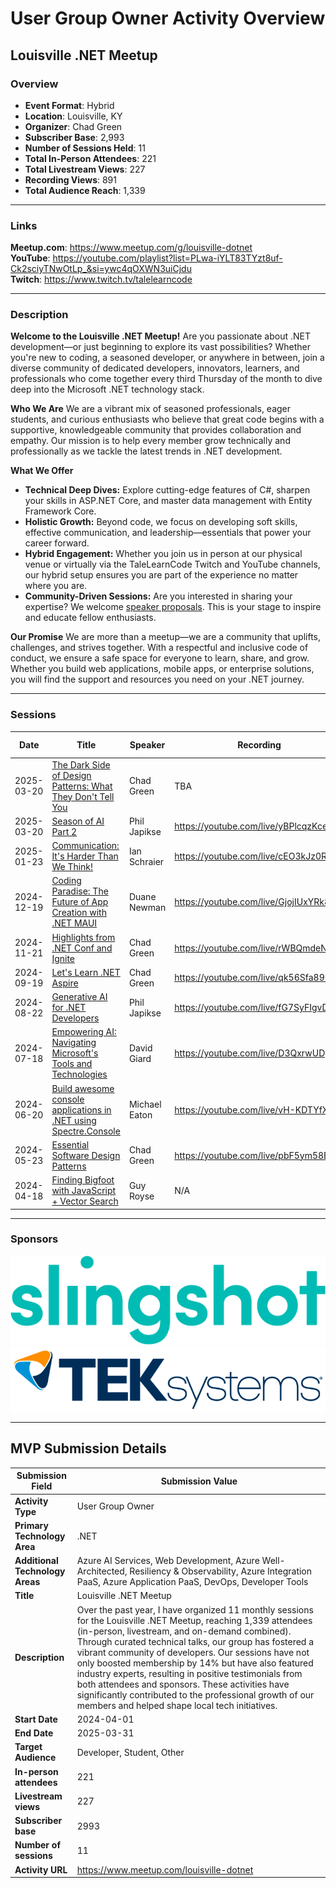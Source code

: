 # User Group Owner Activity Overview

## Louisville .NET Meetup

### Overview

- **Event Format**: Hybrid
- **Location**: Louisville, KY
- **Organizer**: Chad Green
- **Subscriber Base**: 2,993
- **Number of Sessions Held**: 11
- **Total In-Person Attendees**: 221
- **Total Livestream Views**: 227
- **Recording Views**: 891
- **Total Audience Reach**: 1,339

---

### Links

**Meetup.com**: https://www.meetup.com/g/louisville-dotnet  
**YouTube**: https://youtube.com/playlist?list=PLwa-iYLT83TYzt8uf-Ck2sciyTNwOtLp_&si=ywc4qOXWN3uiCjdu  
**Twitch**: https://www.twitch.tv/talelearncode

---

### Description

**Welcome to the Louisville .NET Meetup!**
Are you passionate about .NET development—or just beginning to explore its vast possibilities? Whether you're new to coding, a seasoned developer, or anywhere in between, join a diverse community of dedicated developers, innovators, learners, and professionals who come together every third Thursday of the month to dive deep into the Microsoft .NET technology stack.

**Who We Are**
We are a vibrant mix of seasoned professionals, eager students, and curious enthusiasts who believe that great code begins with a supportive, knowledgeable community that provides collaboration and empathy. Our mission is to help every member grow technically and professionally as we tackle the latest trends in .NET development.

**What We Offer**

- **Technical Deep Dives:** Explore cutting-edge features of C#, sharpen your skills in ASP.NET Core, and master data management with Entity Framework Core.
- **Holistic Growth:** Beyond code, we focus on developing soft skills, effective communication, and leadership—essentials that power your career forward.
- **Hybrid Engagement:** Whether you join us in person at our physical venue or virtually via the TaleLearnCode Twitch and YouTube channels, our hybrid setup ensures you are part of the experience no matter where you are.
- **Community-Driven Sessions:** Are you interested in sharing your expertise? We welcome [speaker proposals](https://sessionize.com/loudotnet/). This is your stage to inspire and educate fellow enthusiasts.

**Our Promise**
We are more than a meetup—we are a community that uplifts, challenges, and strives together. With a respectful and inclusive code of conduct, we ensure a safe space for everyone to learn, share, and grow. Whether you build web applications, mobile apps, or enterprise solutions, you will find the support and resources you need on your .NET journey.

---

### Sessions

| Date       | Title                                                        | Speaker       | Recording                            | In-Person Attendees | Online Attendees | Recording Views |
| ---------- | ------------------------------------------------------------ | ------------- | ------------------------------------ | ------------------- | ---------------- | --------------- |
| 2025-03-20 | [The Dark Side of Design Patterns: What They Don't Tell You](https://www.meetup.com/louisville-dotnet/events/306688452/) | Chad Green    | TBA                                  | TBA                 | TBA              | TBA             |
| 2025-03-20 | [Season of AI Part 2](https://www.meetup.com/louisville-dotnet/events/305016402) | Phil Japikse  | https://youtube.com/live/yBPlcqzKceI | 24                  | 25               | 37              |
| 2025-01-23 | [Communication: It's Harder Than We Think!](https://www.meetup.com/louisville-dotnet/events/304745550) | Ian Schraier  | https://youtube.com/live/cEO3kJz0RwE | 15                  | 0                | 0               |
| 2024-12-19 | [Coding Paradise: The Future of App Creation with .NET MAUI](https://www.meetup.com/louisville-dotnet/events/303484933) | Duane Newman  | https://youtube.com/live/GjojIUxYRk8 | 34                  | 29               | 235             |
| 2024-11-21 | [Highlights from .NET Conf and Ignite](https://www.meetup.com/louisville-dotnet/events/304277527) | Chad Green    | https://youtube.com/live/rWBQmdeNDa0 | 13                  | 19               | 26              |
| 2024-09-19 | [Let's Learn .NET Aspire](https://www.meetup.com/louisville-dotnet/events/301867396) | Chad Green    | https://youtube.com/live/qk56Sfa899g | 17                  | 18               | 37              |
| 2024-08-22 | [Generative AI for .NET Developers](https://www.meetup.com/louisville-dotnet/events/300491256) | Phil Japikse  | https://youtube.com/live/fG7SyFIgvDs | 21                  | 42               | 138             |
| 2024-07-18 | [Empowering AI: Navigating Microsoft's Tools and Technologies](https://www.meetup.com/louisville-dotnet/events/300480896) | David Giard   | https://youtube.com/live/D3QxrwUDy4w | 33                  | 33               | 68              |
| 2024-06-20 | [Build awesome console applications in .NET using Spectre.Console](https://www.meetup.com/louisville-dotnet/events/297627789) | Michael Eaton | https://youtube.com/live/vH-KDTYfXMg | 18                  | 35               | 301             |
| 2024-05-23 | [Essential Software Design Patterns](https://www.meetup.com/louisville-dotnet/events/300463326) | Chad Green    | https://youtube.com/live/pbF5ym58Ek4 | 29                  | 26               | 49              |
| 2024-04-18 | [Finding Bigfoot with JavaScript + Vector Search](https://www.meetup.com/louisville-dotnet/events/300251655) | Guy Royse     | N/A                                  | 17                  | N/A              | N/A             |

---

### Sponsors

[![Slingshot](assets/SLG_Logo_Word_Teal.png)](https://www.yslingshot.com/)
[![TEKsystems](assets/Teksystems-logo.png)](https://www.teksystems.com/)

---

## MVP Submission Details

| Submission Field                | Submission Value                                             |
| ------------------------------- | ------------------------------------------------------------ |
| **Activity Type**               | User Group Owner                                             |
| **Primary Technology Area**     | .NET                                                         |
| **Additional Technology Areas** | Azure AI Services, Web Development, Azure Well-Architected, Resiliency & Observability, Azure Integration PaaS, Azure Application PaaS, DevOps, Developer Tools |
| **Title**                       | Louisville .NET Meetup                                       |
| **Description**                 | Over the past year, I have organized 11 monthly sessions for the Louisville .NET Meetup, reaching 1,339 attendees (in-person, livestream, and on-demand combined). Through curated technical talks, our group has fostered a vibrant community of developers. Our sessions have not only boosted membership by 14% but have also featured industry experts, resulting in positive testimonials from both attendees and sponsors. These activities have significantly contributed to the professional growth of our members and helped shape local tech initiatives. |
| **Start Date**                  | 2024-04-01                                                   |
| **End Date**                    | 2025-03-31                                                   |
| **Target Audience**             | Developer, Student, Other                                    |
| **In-person attendees**         | 221                                                          |
| **Livestream views**            | 227                                                          |
| **Subscriber base**             | 2993                                                         |
| **Number of sessions**          | 11                                                           |
| **Activity URL**                | https://www.meetup.com/louisville-dotnet                     |